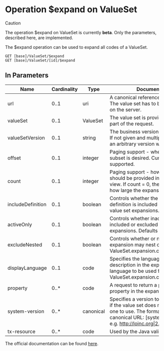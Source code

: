 # Operation \$expand on ValueSet <Badge type="info" text="Feature: TERMINOLOGY_SERVICE"/> <Badge type="warning" text="Since 0.32.0"/>

> [!CAUTION]
> The operation \$expand on ValueSet is currently **beta**. Only the parameters, described here, are implemented.

The \$expand operation can be used to expand all codes of a ValueSet.

```
GET [base]/ValueSet/$expand
GET [base]/ValueSet/[id]/$expand
```

## In Parameters

| Name              | Cardinality | Type      | Documentation                                                                                                                                                                                 |
|-------------------|-------------|-----------|-----------------------------------------------------------------------------------------------------------------------------------------------------------------------------------------------|
| url               | 0..1        | uri       | A canonical reference to a value set. The value set has to be already stored on the server.                                                                                                   |
| valueSet          | 0..1        | ValueSet  | The value set is provided directly as part of the request.                                                                                                                                    |
| valueSetVersion   | 0..1        | string    | The business version of the value set. If not given and multiple versions exist, an arbitrary version will be chosen.                                                                         | 
| offset            | 0..1        | integer   | Paging support - where to start if a subset is desired. Currently only 0 is supported.                                                                                                        | 
| count             | 0..1        | integer   | Paging support - how many codes should be provided in a partial page view. If count = 0, the client is asking how large the expansion is.                                                     | 
| includeDefinition | 0..1        | boolean   | Controls whether the value set definition is included or excluded in value set expansions. Defaults to false.                                                                                 | 
| activeOnly        | 0..1        | boolean   | Controls whether inactive concepts are included or excluded in value set expansions. Defaults to true.                                                                                        | 
| excludeNested     | 0..1        | boolean   | Controls whether or not the value set expansion may nest codes or not (i.e. ValueSet.expansion.contains.contains).                                                                            | 
| displayLanguage   | 0..1        | code      | Specifies the language to be used for description in the expansions i.e. the language to be used for ValueSet.expansion.contains.display.                                                     | 
| property          | 0..*        | code      | A request to return a particular property in the expansion.                                                                                                                                   | 
| system-version    | 0..*        | canonical | Specifies a version to use for a system, if the value set does not specify which one to use. The format is the same as a canonical URL: \[system\]\|\[version\] - e.g. http://loinc.org\|2.56 | 
| tx-resource       | 0..*        | code      | Used by the Java validator.                                                                                                                                                                   |

The official documentation can be found [here][1].

[1]: <http://hl7.org/fhir/R4/valueset-operation-expand.html>
